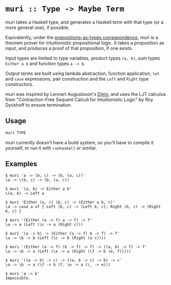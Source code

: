 # `muri :: Type -> Maybe Term`

muri takes a Haskell type, and generates a Haskell term with that type (or a more general one), if possible.

Equivalently, under the [propositions-as-types correspondence](https://en.wikipedia.org/wiki/Curry%E2%80%93Howard_correspondence), muri is a theorem prover for intuitionistic propositional logic. It takes a proposition as input, and produces a proof of that proposition, if one exists.

Input types are limited to type variables, product types `(a, b)`, sum types `Either a b` and function types `a -> b`.

Output terms are built using lambda abstraction, function application, `let` and `case` expressions, pair construction and the `Left` and `Right` type constructors.

muri was inspired by Lennart Augustsson's [Djinn](https://github.com/augustss/djinn), and uses the LJT calculus from "Contraction-Free Sequent Calculi for Intuitionistic Logic" by Roy Dyckhoff to ensure termination.

## Usage

```sh
muri TYPE
```

muri currently doesn't have a build system, so you'll have to compile it yourself, or run it with `runhaskell` or similar.

## Examples

```
$ muri 'a -> (b, c) -> (b, (a, c))'
\a -> \(b, c) -> (b, (a, c))
```

```
$ muri '(a, b) -> Either a b'
\(a, b) -> Left a
```

```
$ muri 'Either (a, c) (b, c) -> (Either a b, c)'
\a -> case a of { Left (b, c) -> (Left b, c); Right (b, c) -> (Right b, c) }
```

```
$ muri '(Either (a -> f) a -> f) -> f'
\a -> a (Left (\c -> a (Right c)))
```

```
$ muri '(a -> b) -> (Either (a -> f) b -> f) -> f'
\a -> \b -> b (Left (\c -> b (Right (a c))))
```

```
$ muri '(Either (a -> f) (b -> f) -> f) -> ((a, b) -> f) -> f'
\a -> \b -> a (Left (\e -> a (Right (\f -> b (e, f)))))
```

```
$ muri '((a -> b) -> c) -> ((a, b -> c) -> b) -> c'
\a -> \b -> a (\f -> b (f, \e -> a (\_ -> e)))
```

```
$ muri 'a -> b'
Impossible.
```
